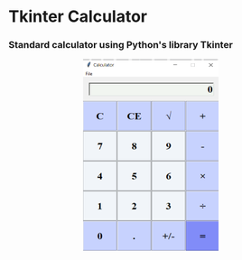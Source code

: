 
# Tkinter Calculator

### Standard calculator using Python's library Tkinter 

<p align="center">
   <img width="240" height="340"src="img/standard_cal.png">
</p>
